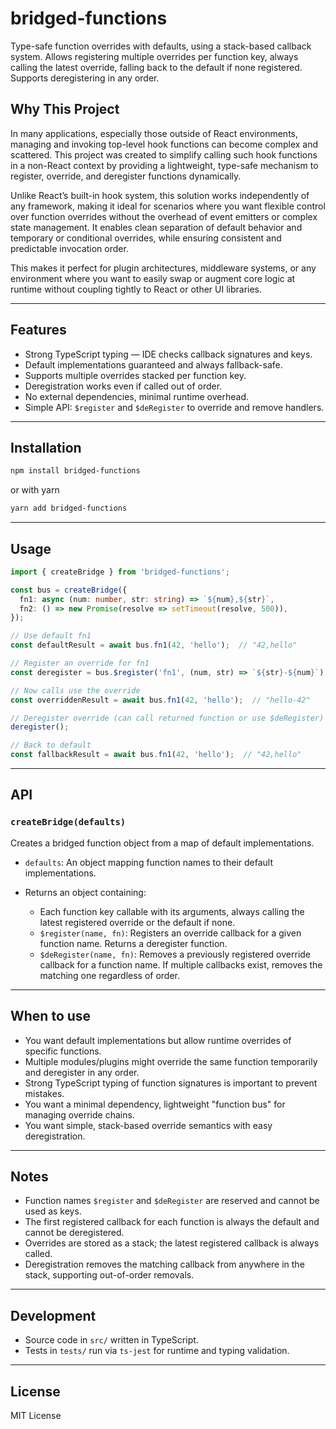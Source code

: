 # bridged-functions

Type-safe function overrides with defaults, using a stack-based callback system.
Allows registering multiple overrides per function key, always calling the latest override, falling back to the default if none registered. Supports deregistering in any order.

## Why This Project

In many applications, especially those outside of React environments, managing and invoking top-level hook functions can become complex and scattered. This project was created to simplify calling such hook functions in a non-React context by providing a lightweight, type-safe mechanism to register, override, and deregister functions dynamically.

Unlike React’s built-in hook system, this solution works independently of any framework, making it ideal for scenarios where you want flexible control over function overrides without the overhead of event emitters or complex state management. It enables clean separation of default behavior and temporary or conditional overrides, while ensuring consistent and predictable invocation order.

This makes it perfect for plugin architectures, middleware systems, or any environment where you want to easily swap or augment core logic at runtime without coupling tightly to React or other UI libraries.


---

## Features

* Strong TypeScript typing — IDE checks callback signatures and keys.
* Default implementations guaranteed and always fallback-safe.
* Supports multiple overrides stacked per function key.
* Deregistration works even if called out of order.
* No external dependencies, minimal runtime overhead.
* Simple API: `$register` and `$deRegister` to override and remove handlers.

---

## Installation

```bash
npm install bridged-functions
```

or with yarn

```bash
yarn add bridged-functions
```

---

## Usage

```ts
import { createBridge } from 'bridged-functions';

const bus = createBridge({
  fn1: async (num: number, str: string) => `${num},${str}`,
  fn2: () => new Promise(resolve => setTimeout(resolve, 500)),
});

// Use default fn1
const defaultResult = await bus.fn1(42, 'hello');  // "42,hello"

// Register an override for fn1
const deregister = bus.$register('fn1', (num, str) => `${str}-${num}`);

// Now calls use the override
const overriddenResult = await bus.fn1(42, 'hello');  // "hello-42"

// Deregister override (can call returned function or use $deRegister)
deregister();

// Back to default
const fallbackResult = await bus.fn1(42, 'hello');  // "42,hello"
```

---

## API

### `createBridge(defaults)`

Creates a bridged function object from a map of default implementations.

* `defaults`: An object mapping function names to their default implementations.
* Returns an object containing:

  * Each function key callable with its arguments, always calling the latest registered override or the default if none.
  * `$register(name, fn)`: Registers an override callback for a given function name. Returns a deregister function.
  * `$deRegister(name, fn)`: Removes a previously registered override callback for a function name. If multiple callbacks exist, removes the matching one regardless of order.

---

## When to use

* You want default implementations but allow runtime overrides of specific functions.
* Multiple modules/plugins might override the same function temporarily and deregister in any order.
* Strong TypeScript typing of function signatures is important to prevent mistakes.
* You want a minimal dependency, lightweight "function bus" for managing override chains.
* You want simple, stack-based override semantics with easy deregistration.

---

## Notes

* Function names `$register` and `$deRegister` are reserved and cannot be used as keys.
* The first registered callback for each function is always the default and cannot be deregistered.
* Overrides are stored as a stack; the latest registered callback is always called.
* Deregistration removes the matching callback from anywhere in the stack, supporting out-of-order removals.

---

## Development

* Source code in `src/` written in TypeScript.
* Tests in `tests/` run via `ts-jest` for runtime and typing validation.

---

## License

MIT License
